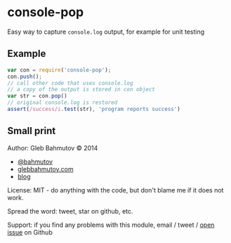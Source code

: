 # console-pop

Easy way to capture `console.log` output, for example
for unit testing

## Example

```js
var con = require('console-pop');
con.push();
// call other code that uses console.log
// a copy of the output is stored in con object
var str = con.pop()
// original console.log is restored
assert(/success/i.test(str), 'program reports success')
```

## Small print

Author: Gleb Bahmutov &copy; 2014

* [@bahmutov](https://twitter.com/bahmutov)
* [glebbahmutov.com](http://glebbahmutov.com)
* [blog](http://bahmutov.calepin.co/)

License: MIT - do anything with the code, but don't blame me if it does not work.

Spread the word: tweet, star on github, etc.

Support: if you find any problems with this module, email / tweet /
[open issue](https://github.com/bahmutov/console-pop/issues) on Github
